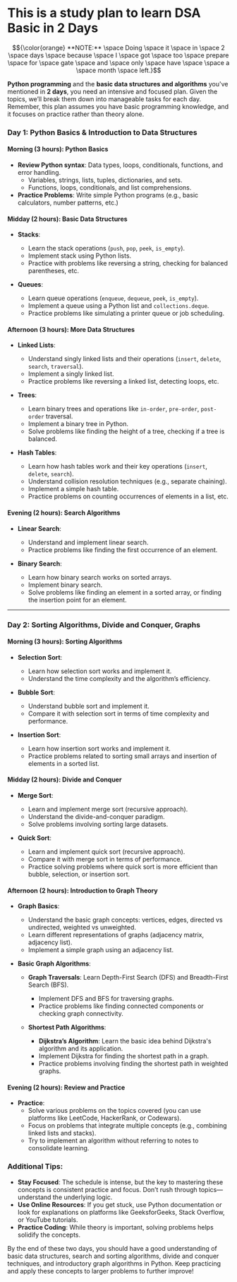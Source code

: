 # This is a study plan to learn DSA Basic in 2 Days


$${\color{orange} **NOTE:** \space Doing \space it \space in \space 2 \space days \space because \space I \space got \space too \space prepare \space for \space gate \space and \space only \space have \space  \space a \space month \space left.}$$
  


**Python programming** and the **basic data structures and algorithms** you've mentioned in **2 days**, you need an intensive and focused plan. Given the topics, we’ll break them down into manageable tasks for each day. Remember, this plan assumes you have basic programming knowledge, and it focuses on practice rather than theory alone.

### **Day 1: Python Basics & Introduction to Data Structures**

#### **Morning (3 hours): Python Basics**
- **Review Python syntax**: Data types, loops, conditionals, functions, and error handling.
  - Variables, strings, lists, tuples, dictionaries, and sets.
  - Functions, loops, conditionals, and list comprehensions.
- **Practice Problems**: Write simple Python programs (e.g., basic calculators, number patterns, etc.)

#### **Midday (2 hours): Basic Data Structures**
- **Stacks**:
  - Learn the stack operations (`push`, `pop`, `peek`, `is_empty`).
  - Implement stack using Python lists.
  - Practice with problems like reversing a string, checking for balanced parentheses, etc.

- **Queues**:
  - Learn queue operations (`enqueue`, `dequeue`, `peek`, `is_empty`).
  - Implement a queue using a Python list and `collections.deque`.
  - Practice problems like simulating a printer queue or job scheduling.

#### **Afternoon (3 hours): More Data Structures**
- **Linked Lists**:
  - Understand singly linked lists and their operations (`insert`, `delete`, `search`, `traversal`).
  - Implement a singly linked list.
  - Practice problems like reversing a linked list, detecting loops, etc.

- **Trees**:
  - Learn binary trees and operations like `in-order`, `pre-order`, `post-order` traversal.
  - Implement a binary tree in Python.
  - Solve problems like finding the height of a tree, checking if a tree is balanced.

- **Hash Tables**:
  - Learn how hash tables work and their key operations (`insert`, `delete`, `search`).
  - Understand collision resolution techniques (e.g., separate chaining).
  - Implement a simple hash table.
  - Practice problems on counting occurrences of elements in a list, etc.

#### **Evening (2 hours): Search Algorithms**
- **Linear Search**:
  - Understand and implement linear search.
  - Practice problems like finding the first occurrence of an element.

- **Binary Search**:
  - Learn how binary search works on sorted arrays.
  - Implement binary search.
  - Solve problems like finding an element in a sorted array, or finding the insertion point for an element.

---

### **Day 2: Sorting Algorithms, Divide and Conquer, Graphs**

#### **Morning (3 hours): Sorting Algorithms**
- **Selection Sort**:
  - Learn how selection sort works and implement it.
  - Understand the time complexity and the algorithm’s efficiency.

- **Bubble Sort**:
  - Understand bubble sort and implement it.
  - Compare it with selection sort in terms of time complexity and performance.

- **Insertion Sort**:
  - Learn how insertion sort works and implement it.
  - Practice problems related to sorting small arrays and insertion of elements in a sorted list.

#### **Midday (2 hours): Divide and Conquer**
- **Merge Sort**:
  - Learn and implement merge sort (recursive approach).
  - Understand the divide-and-conquer paradigm.
  - Solve problems involving sorting large datasets.

- **Quick Sort**:
  - Learn and implement quick sort (recursive approach).
  - Compare it with merge sort in terms of performance.
  - Practice solving problems where quick sort is more efficient than bubble, selection, or insertion sort.

#### **Afternoon (2 hours): Introduction to Graph Theory**
- **Graph Basics**:
  - Understand the basic graph concepts: vertices, edges, directed vs undirected, weighted vs unweighted.
  - Learn different representations of graphs (adjacency matrix, adjacency list).
  - Implement a simple graph using an adjacency list.

- **Basic Graph Algorithms**:
  - **Graph Traversals**: Learn Depth-First Search (DFS) and Breadth-First Search (BFS).
    - Implement DFS and BFS for traversing graphs.
    - Practice problems like finding connected components or checking graph connectivity.

  - **Shortest Path Algorithms**:
    - **Dijkstra’s Algorithm**: Learn the basic idea behind Dijkstra's algorithm and its application.
    - Implement Dijkstra for finding the shortest path in a graph.
    - Practice problems involving finding the shortest path in weighted graphs.

#### **Evening (2 hours): Review and Practice**
- **Practice**:
  - Solve various problems on the topics covered (you can use platforms like LeetCode, HackerRank, or Codewars).
  - Focus on problems that integrate multiple concepts (e.g., combining linked lists and stacks).
  - Try to implement an algorithm without referring to notes to consolidate learning.

### **Additional Tips:**
- **Stay Focused**: The schedule is intense, but the key to mastering these concepts is consistent practice and focus. Don’t rush through topics—understand the underlying logic.
- **Use Online Resources**: If you get stuck, use Python documentation or look for explanations on platforms like GeeksforGeeks, Stack Overflow, or YouTube tutorials.
- **Practice Coding**: While theory is important, solving problems helps solidify the concepts.

By the end of these two days, you should have a good understanding of basic data structures, search and sorting algorithms, divide and conquer techniques, and introductory graph algorithms in Python. Keep practicing and apply these concepts to larger problems to further improve!
